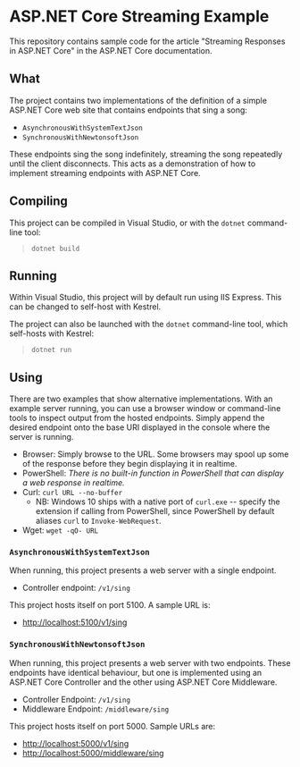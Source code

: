 # ASP.NET Core Streaming Example

This repository contains sample code for the article "Streaming Responses in ASP.NET Core" in the ASP.NET Core documentation.

## What

The project contains two implementations of the definition of a simple ASP.NET Core web site that contains endpoints that sing a song:

* `AsynchronousWithSystemTextJson`
* `SynchronousWithNewtonsoftJson`

These endpoints sing the song indefinitely, streaming the song repeatedly until the client disconnects. This acts as a demonstration of how to implement streaming endpoints with ASP.NET Core.

## Compiling

This project can be compiled in Visual Studio, or with the `dotnet` command-line tool:

> `dotnet build`

## Running

Within Visual Studio, this project will by default run using IIS Express. This can be changed to self-host with Kestrel.

The project can also be launched with the `dotnet` command-line tool, which self-hosts with Kestrel:

> `dotnet run`

## Using

There are two examples that show alternative implementations. With an example server running, you can use a browser window or command-line tools to inspect output from the hosted endpoints. Simply append the desired endpoint onto the base URI displayed in the console where the server is running.

* Browser: Simply browse to the URL. Some browsers may spool up some of the response before they begin displaying it in realtime.
* PowerShell: _There is no built-in function in PowerShell that can display a web response in realtime._
* Curl: `curl URL --no-buffer`
    * NB: Windows 10 ships with a native port of `curl.exe` -- specify the extension if calling from PowerShell, since PowerShell by default aliases `curl` to `Invoke-WebRequest`.
* Wget: `wget -qO- URL`

### `AsynchronousWithSystemTextJson`

When running, this project presents a web server with a single endpoint.

* Controller endpoint: `/v1/sing`

This project hosts itself on port 5100. A sample URL is:

* [http://localhost:5100/v1/sing](http://localhost:5100/v1/sing)

### `SynchronousWithNewtonsoftJson`

When running, this project presents a web server with two endpoints. These endpoints have identical behaviour, but one is implemented using an ASP.NET Core Controller and the other using ASP.NET Core Middleware.

* Controller Endpoint: `/v1/sing`
* Middleware Endpoint: `/middleware/sing`

This project hosts itself on port 5000. Sample URLs are:

* [http://localhost:5000/v1/sing](http://localhost:5000/v1/sing)
* [http://localhost:5000/middleware/sing](http://localhost:5000/middleware/sing)
